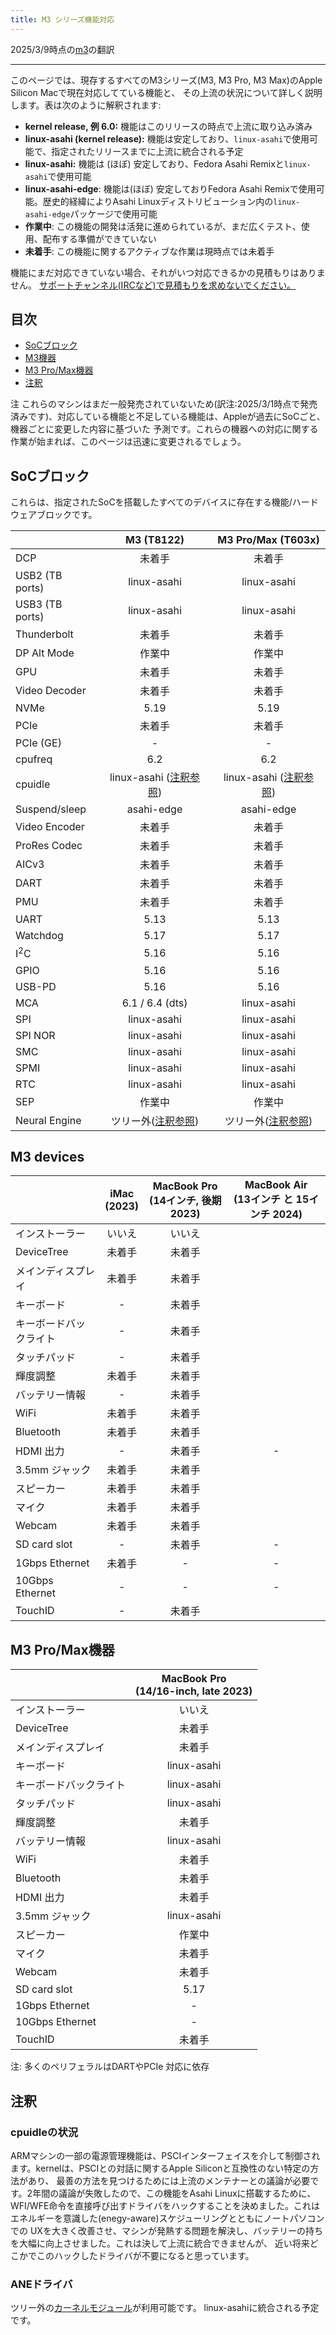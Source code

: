 ```yaml
---
title: M3 シリーズ機能対応
---
```


2025/3/9時点の[m3](https://github.com/AsahiLinux/docs/blob/main/docs/platform/feature-support/m3.md)の翻訳

---
このページでは、現存するすべてのM3シリーズ(M3, M3 Pro, M3 Max)のApple Silicon Macで現在対応してている機能と、
その上流の状況について詳しく説明します。表は次のように解釈されます:

* **kernel release, 例 6.0:** 機能はこのリリースの時点で上流に取り込み済み
* **linux-asahi (kernel release):** 機能は安定しており、`linux-asahi`で使用可能で、指定されたリリースまでに上流に統合される予定
* **linux-asahi:** 機能は (ほぼ) 安定しており、Fedora Asahi Remixと`linux-asahi`で使用可能
* **linux-asahi-edge**: 機能は(ほぼ) 安定しておりFedora Asahi Remixで使用可能。歴史的経緯によりAsahi Linuxディストリビューション内の`linux-asahi-edge`パッケージで使用可能
* **作業中**: この機能の開発は活発に進められているが、まだ広くテスト、使用、配布する準備ができていない
* **未着手**: この機能に関するアクティブな作業は現時点では未着手

機能にまだ対応できていない場合、それがいつ対応できるかの見積もりはありません。
[サポートチャンネル(IRCなど)で見積もりを求めないでください。](When-will-Asahi-Linux-be-done.md)

## 目次
- [SoCブロック](#socブロック)
- [M3機器](#m3機器)
- [M3 Pro/Max機器](#m3-promax機器)
- [注釈](#注釈)

注 これらのマシンはまだ一般発売されていないため(訳注:2025/3/1時点で発売済みです)、対応している機能と不足している機能は、Appleが過去にSoCごと、機器ごとに変更した内容に基づいた
予測です。これらの機器への対応に関する作業が始まれば、このページは迅速に変更されるでしょう。


## SoCブロック
これらは、指定されたSoCを搭載したすべてのデバイスに存在する機能/ハードウェアブロックです。

|                  | M3 (T8122)           | M3 Pro/Max (T603x)          |
|------------------|:--------------------:|:---------------------------:|
| DCP              | 未着手               | 未着手                      |
| USB2 (TB ports)  | linux-asahi          | linux-asahi                 |
| USB3 (TB ports)  | linux-asahi          | linux-asahi                 |
| Thunderbolt      | 未着手               | 未着手                      |
| DP Alt Mode      | 作業中               | 作業中                      |
| GPU              | 未着手               | 未着手                      |
| Video Decoder    | 未着手               | 未着手                      |
| NVMe             | 5.19                 | 5.19                        |
| PCIe             | 未着手               | 未着手                      |
| PCIe (GE)        | -                    | -                           |
| cpufreq          | 6.2                  | 6.2                         |
| cpuidle          | linux-asahi ([注釈参照](#cpuidleの状況)) | linux-asahi ([注釈参照](#cpuidleの状況)) |
| Suspend/sleep    | asahi-edge           | asahi-edge                  |
| Video Encoder    | 未着手               | 未着手                      |
| ProRes Codec     | 未着手               | 未着手                      |
| AICv3            | 未着手               | 未着手                      |
| DART             | 未着手               | 未着手                      |
| PMU              | 未着手               | 未着手                      |
| UART             | 5.13                 | 5.13                        |
| Watchdog         | 5.17                 | 5.17                        |
| I<sup>2</sup>C   | 5.16                 | 5.16                        |
| GPIO             | 5.16                 | 5.16                        |
| USB-PD           | 5.16                 | 5.16                        |
| MCA              | 6.1 / 6.4 (dts)      | linux-asahi                 |
| SPI              | linux-asahi          | linux-asahi                 |
| SPI NOR          | linux-asahi          | linux-asahi                 |
| SMC              | linux-asahi          | linux-asahi                 |
| SPMI             | linux-asahi          | linux-asahi                 |
| RTC              | linux-asahi          | linux-asahi                 |
| SEP              | 作業中               | 作業中                       |
| Neural Engine    | ツリー外([注釈参照](#ANEドライバ)) | ツリー外([注釈参照](#ANEドライバ)) |

## M3 devices
|                    | iMac<br>(2023)     | MacBook Pro <br> (14インチ, 後期 2023) | MacBook Air <br>(13インチ と 15インチ 2024) |
|--------------------|:------------------:|:--------------------------------------:|:-------------------------------------------:|
| インストーラー     | いいえ             | いいえ                                 |                                             |
| DeviceTree         | 未着手             | 未着手                                 |                                             |
| メインディスプレイ | 未着手             | 未着手                                 |                                             |
| キーボード         | -                  | 未着手                                 |                                             |
| キーボードバックライト | -              | 未着手                                 |                                             |
| タッチパッド       | -                  | 未着手                                 |                                             |
| 輝度調整           | 未着手             | 未着手                                 |                                             |
| バッテリー情報     | -                  | 未着手                                 |                                             |
| WiFi               | 未着手             | 未着手                                 |                                             |
| Bluetooth          | 未着手             | 未着手                                 |                                             |
| HDMI 出力          | -                  | 未着手                                 | -                                           |
| 3.5mm ジャック     | 未着手             | 未着手                                 |                                             |
| スピーカー　       | 未着手             | 未着手                                 |                                             |
| マイク　　　       | 未着手             | 未着手                                 |                                             |
| Webcam             | 未着手             | 未着手                                 |                                             |
| SD card slot       | -                  | 未着手                                 | -                                           |
| 1Gbps Ethernet     | 未着手             | -                                      | -                                           |
| 10Gbps Ethernet    | -                  | -                                      | -                                           |
| TouchID            | -                  | 未着手                                 |                                             |

## M3 Pro/Max機器
|                    | MacBook Pro<br>(14/16-inch, late 2023) |
|--------------------|:--------------------------------------:|
| インストーラー     | いいえ                                 |
| DeviceTree         | 未着手                                 |
| メインディスプレイ | 未着手                                 |
| キーボード         | linux-asahi                            |
| キーボードバックライト | linux-asahi                        |
| タッチパッド       | linux-asahi                            |
| 輝度調整　　       | 未着手                                 |
| バッテリー情報     | linux-asahi                            |
| WiFi               | 未着手                                 |
| Bluetooth          | 未着手                                 |
| HDMI 出力          | 未着手                                 |
| 3.5mm ジャック     | linux-asahi                            |
| スピーカー         | 作業中                                 |
| マイク             | 未着手                                 |
| Webcam             | 未着手                                 |
| SD card slot       | 5.17                                   |
| 1Gbps Ethernet     | -                                      |
| 10Gbps Ethernet    | -                                      |
| TouchID            | 未着手                                 |

注: 多くのペリフェラルはDARTやPCIe 対応に依存

## 注釈
### cpuidleの状況
ARMマシンの一部の電源管理機能は、PSCIインターフェイスを介して制御されます。kernelは、PSCIとの対話に関するApple Siliconと互換性のない特定の方法があり、
最善の方法を見つけるためには上流のメンテナーとの議論が必要です。2年間の議論が失敗したので、この機能をAsahi Linuxに搭載するために、
WFI/WFE命令を直接呼び出すドライバをハックすることを決めました。これはエネルギーを意識した(enegy-aware)スケジューリングとともにノートパソコンでの
UXを大きく改善させ、マシンが発熱する問題を解決し、バッテリーの持ちを大幅に向上させました。これは決して上流に統合できませんが、
近い将来どこかでこのハックしたドライバが不要になると思っています。

### ANEドライバ
ツリー外の[カーネルモジュール](https://github.com/eiln/ane/tree/main)が利用可能です。 linux-asahiに統合される予定です。
